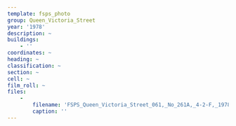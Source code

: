 ```yaml
---
template: fsps_photo
group: Queen_Victoria_Street
year: '1978'
description: ~
buildings:
    - ''
coordinates: ~
heading: ~
classification: ~
section: ~
cell: ~
film_roll: ~
files:
    -
        filename: 'FSPS_Queen_Victoria_Street_061,_No_261A,_4-2-F,_1978.png'
        caption: ''
---
```


